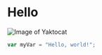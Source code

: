 # Hello #
![Image of Yaktocat](https://octodex.github.com/images/yaktocat.png)
``` javascript
var myVar = "Hello, world!";
```
